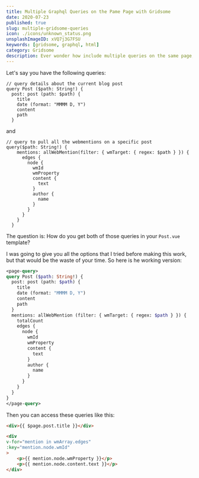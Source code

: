 ```yaml
---
title: Multiple Graphql Queries on the Pame Page with Gridsome
date: 2020-07-23
published: true
slug: multiple-gridsome-queries
icon: ./icons/unknown_status.png
unsplashImageID: xVQ7j3G7FSU
keywords: [gridsome, graphql, html]
category: Gridsome
description: Ever wonder how include multiple queries on the same page, when using Gridsome? Well, this is how.
---
```


Let's say you have the following queries:

```
// query details about the current blog post 
query Post ($path: String!) {
  post: post (path: $path) {
    title
    date (format: "MMMM D, Y")
    content
    path
  }
```
and

```
// query to pull all the webmentions on a specific post
query($path: String!) {
    mentions: allWebMention(filter: { wmTarget: { regex: $path } }) {
      edges {
        node {
          wmId
          wmProperty
          content {
            text
          }
          author {
            name
          }
        }
      }
    }
  }
```

The question is: How do you get both of those queries in your `Post.vue` template?

I was going to give you all the options that I tried before making this work, but that would be the waste of your time. So here is he working version:

```graphql
<page-query>
query Post ($path: String!) {
  post: post (path: $path) {
    title
    date (format: "MMMM D, Y")
    content
    path
  }
  mentions: allWebMention (filter: { wmTarget: { regex: $path } }) {
    totalCount
    edges {
      node {
        wmId
        wmProperty
        content {
          text
        }
        author {
          name
        }
      }
    }
  }
}
</page-query>
```

Then you can access these queries like this:

```html
<div>{{ $page.post.title }}</div>

<div 
v-for="mention in wmArray.edges"
:key="mention.node.wmId"
>
	<p>{{ mention.node.wmProperty }}</p>
	<p>{{ mention.node.content.text }}</p>
</div>
```
